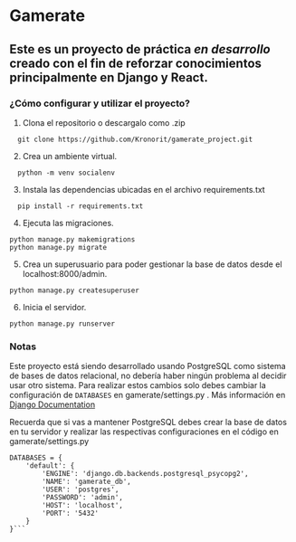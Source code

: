 # Gamerate
## Este es un proyecto de práctica *en desarrollo* creado con el fin de reforzar conocimientos principalmente en Django y React.

### ¿Cómo configurar y utilizar el proyecto?

1. Clona el repositorio o descargalo como .zip
```
  git clone https://github.com/Kronorit/gamerate_project.git
```
2. Crea un ambiente virtual.
```
  python -m venv socialenv
```
3. Instala las dependencias ubicadas en el archivo requirements.txt
```
  pip install -r requirements.txt
```
4. Ejecuta las migraciones.
``` 
python manage.py makemigrations 
python manage.py migrate 
```
5. Crea un superusuario para poder gestionar la base de datos desde el localhost:8000/admin.
```
python manage.py createsuperuser
```
6. Inicia el servidor.
```
python manage.py runserver
```

### Notas
Este proyecto está siendo desarrollado usando PostgreSQL como sistema de bases de datos relacional, no debería haber ningún problema al decidir usar otro sistema. Para realizar estos cambios solo debes cambiar la configuración de ```DATABASES``` en gamerate/settings.py .
Más información en [Django Documentation](https://docs.djangoproject.com/en/4.1/topics/install/#database-installation)

Recuerda que si vas a mantener PostgreSQL debes crear la base de datos en tu servidor y realizar las respectivas configuraciones en el código en gamerate/settings.py
```
DATABASES = {
    'default': {
        'ENGINE': 'django.db.backends.postgresql_psycopg2',
        'NAME': 'gamerate_db',
        'USER': 'postgres',
        'PASSWORD': 'admin',
        'HOST': 'localhost',
        'PORT': '5432'
    }
}```
